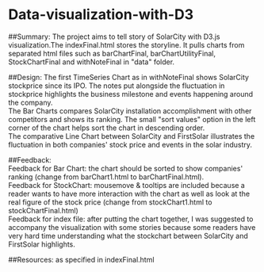 # Data-visualization-with-D3
##Summary: 
The project aims to tell story of SolarCity with D3.js visualization.The indexFinal.html stores the storyline. It pulls charts from separated html files such as barChartFinal, barChartUtilityFinal, StockChartFinal and withNoteFinal in "data" folder. 

##Design:
The first TimeSeries Chart as in withNoteFinal shows SolarCity stockprice since its IPO. The notes put alongside the fluctuation in stockprice highlights the business milestone and events happening around the company.<br> 
The Bar Charts compares SolarCity installation accomplishment with other competitors and shows its ranking. The small "sort values" option in the left corner of the chart helps sort the chart in descending order.<br> 
The comparative Line Chart between SolarCity and FirstSolar illustrates the fluctuation in both companies' stock price and events in the solar industry. 
		
##Feedback:<br> 
Feedback for Bar Chart: the chart should be sorted to show companies' ranking (change from barChart1.html to barChartFinal.html).<br>
Feedback for StockChart: mousemove & tooltips are included because a reader wants to have more interaction with the chart as well as look at the real figure of the stock price (change from stockChart1.html to stockChartFinal.html) <br>
Feedback for index file: after putting the chart together, I was suggested to accompany the visualization with some stories because some readers have very hard time understanding what the stockchart between SolarCity and FirstSolar highlights. 

##Resources: 
as specified in indexFinal.html 

